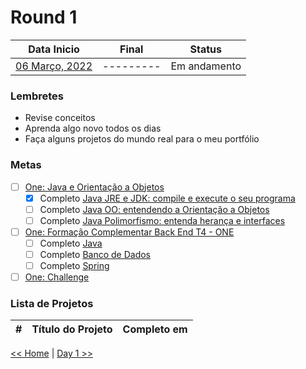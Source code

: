 # Round 1

|         Data Inicio         |   Final   |    Status    |
| :-------------------------: | :-------: | :----------: |
| [06 Março, 2022](dia001.md) | --------- | Em andamento |

### Lembretes

- Revise conceitos
- Aprenda algo novo todos os dias
- Faça alguns projetos do mundo real para o meu portfólio

### Metas

- [ ] [One: Java e Orientação a Objetos](https://oracle.com/br/education/oracle-next-education/)
  - [x] Completo [Java JRE e JDK: compile e execute o seu programa]()
  - [ ] Completo [Java OO: entendendo a Orientação a Objetos]()
  - [ ] Completo [Java Polimorfismo: entenda herança e interfaces]()
- [ ] [One: Formação Complementar Back End T4 - ONE](https://oracle.com/br/education/oracle-next-education/)
  - [ ] Completo [Java]()
  - [ ] Completo [Banco de Dados]()
  - [ ] Completo [Spring]()
- [ ] [One: Challenge](https://oracle.com/br/education/oracle-next-education/)

### Lista de Projetos

|  #  | Título do Projeto | Completo em |
| :-: | :---------------: | :---------: |

[<< Home](../README.md) | [Day 1 >>](dia001.md)

